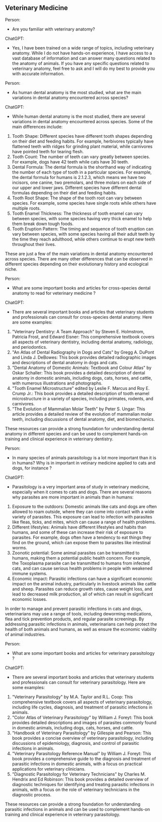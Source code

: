 ## Veterinary Medicine 


Person: 
- Are you familiar with veterinary anatomy?

ChatGPT: 
- Yes, I have been trained on a wide range of topics, including veterinary anatomy. While I do not have hands-on experience, I have access to a vast database of information and can answer many questions related to the anatomy of animals. If you have any specific questions related to veterinary anatomy, feel free to ask and I will do my best to provide you with accurate information.

Person: 
- As human dental anatomy is the most studied, what are the main variations in dental anatomy encountered across species?

ChatGPT: 
- While human dental anatomy is the most studied, there are several variations in dental anatomy encountered across species. Some of the main differences include: 
1. Tooth Shape: Different species have different tooth shapes depending on their diet and feeding habits. For example, herbivores typically have flattened teeth with ridges for grinding plant material, while carnivores have pointed teeth for tearing flesh. 
2. Tooth Count: The number of teeth can vary greatly between species. For example, dogs have 42 teeth while cats have 30 teeth. 
3. Dental Formula: The dental formula is the shorthand way of indicating the number of each type of tooth in a particular species. For example, the dental formula for humans is 2.1.2.3, which means we have two incisors, one canine, two premolars, and three molars on each side of our upper and lower jaws. Different species have different dental formulas depending on their diet and feeding habits. 
4. Tooth Root Shape: The shape of the tooth root can vary between species. For example, some species have single roots while others have multiple roots. 
5. Tooth Enamel Thickness: The thickness of tooth enamel can vary between species, with some species having very thick enamel to help them break down tough foods. 
6. Tooth Eruption Pattern: The timing and sequence of tooth eruption can vary between species, with some species having all their adult teeth by the time they reach adulthood, while others continue to erupt new teeth throughout their lives.

These are just a few of the main variations in dental anatomy encountered across species. There are many other differences that can be observed in different species depending on their evolutionary history and ecological niche.

Person: 
- What are some important books and articles for cross-species dental anatomy to read for veterinary medicine ?

ChatGPT: 
- There are several important books and articles that veterinary students and professionals can consult for cross-species dental anatomy. Here are some examples: 
1. "Veterinary Dentistry: A Team Approach" by Steven E. Holmstrom, Patricia Frost, and Edward Eisner: This comprehensive textbook covers all aspects of veterinary dentistry, including dental anatomy, radiology, and periodontics. 
2. "An Atlas of Dental Radiography in Dogs and Cats" by Gregg A. DuPont and Linda J. DeBowes: This book provides detailed radiographic images and descriptions of dental anatomy in dogs and cats. 
3. "Dental Anatomy of Domestic Animals: Textbook and Colour Atlas" by Oskar Schaller: This book provides a detailed description of dental anatomy in domestic animals, including dogs, cats, horses, and cattle, with numerous illustrations and photographs. 
4. "Tooth Enamel Microstructure" edited by Leslie F. Marcus and Roy E. Crump Jr.: This book provides a detailed description of tooth enamel microstructure in a variety of species, including primates, rodents, and carnivores. 
5. "The Evolution of Mammalian Molar Teeth" by Peter S. Ungar: This article provides a detailed review of the evolution of mammalian molar teeth, including discussions of dental anatomy, diet, and biomechanics.

These resources can provide a strong foundation for understanding dental anatomy in different species and can be used to complement hands-on training and clinical experience in veterinary dentistry.

Person: 
- In many species of animals parasitology is a lot more important than it is in humans?  Why is in important in vetinary medicine applied to cats and dogs, for instance ?

ChatGPT: 
- Parasitology is a very important area of study in veterinary medicine, especially when it comes to cats and dogs. There are several reasons why parasites are more important in animals than in humans: 
1. Exposure to the outdoors: Domestic animals like cats and dogs are often allowed to roam outside, where they can come into contact with a wide variety of parasites. This exposure can lead to infection with parasites like fleas, ticks, and mites, which can cause a range of health problems. 
2. Different lifestyles: Animals have different lifestyles and habits than humans, and some of these can increase their risk of exposure to parasites. For example, dogs often have a tendency to eat things they find on the ground, which can expose them to parasites like intestinal worms. 
3. Zoonotic potential: Some animal parasites can be transmitted to humans, making them a potential public health concern. For example, the Toxoplasma parasite can be transmitted to humans from infected cats, and can cause serious health problems in people with weakened immune systems. 
4. Economic impact: Parasitic infections can have a significant economic impact on the animal industry, particularly in livestock animals like cattle and sheep. Parasites can reduce growth rates, cause weight loss, and lead to decreased milk production, all of which can result in significant economic losses.

In order to manage and prevent parasitic infections in cats and dogs, veterinarians may use a range of tools, including deworming medications, flea and tick prevention products, and regular parasite screenings. By addressing parasitic infections in animals, veterinarians can help protect the health of both animals and humans, as well as ensure the economic viability of animal industries.

Person: 
- What are some important books and articles for veterinary parasitology ?

ChatGPT: 
- There are several important books and articles that veterinary students and professionals can consult for veterinary parasitology. Here are some examples: 
1. "Veterinary Parasitology" by M.A. Taylor and R.L. Coop: This comprehensive textbook covers all aspects of veterinary parasitology, including life cycles, diagnosis, and treatment of parasitic infections in animals. 
2. "Color Atlas of Veterinary Parasitology" by William J. Foreyt: This book provides detailed descriptions and images of parasites commonly found in domestic animals, including dogs, cats, horses, and cattle. 
3. "Handbook of Veterinary Parasitology" by Gillespie and Pearson: This book provides a concise overview of veterinary parasitology, including discussions of epidemiology, diagnosis, and control of parasitic infections in animals. 
4. "Veterinary Parasitology Reference Manual" by William J. Foreyt: This book provides a comprehensive guide to the diagnosis and treatment of parasitic infections in domestic animals, with a focus on practical applications for veterinary clinicians. 
5. "Diagnostic Parasitology for Veterinary Technicians" by Charles M. Hendrix and Ed Robinson: This book provides a detailed overview of diagnostic techniques for identifying and treating parasitic infections in animals, with a focus on the role of veterinary technicians in the diagnostic process.

These resources can provide a strong foundation for understanding parasitic infections in animals and can be used to complement hands-on training and clinical experience in veterinary parasitology.
